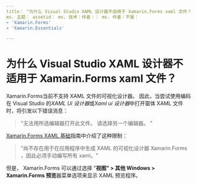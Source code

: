 ```yaml
---
title： "为什么 Visual Studio XAML 设计器不适用于 Xamarin.Forms xaml 文件？"
ms. 主题： assetid： ms. 技术：作者：： ms. 作者：不是：
- 'Xamarin.Forms'
- 'Xamarin.Essentials'

---
```


# <a name="why-doesnt-the-visual-studio-xaml-designer-work-for-xamarinforms-xaml-files"></a>为什么 Visual Studio XAML 设计器不适用于 Xamarin.Forms xaml 文件？

Xamarin.Forms当前不支持 XAML 文件的可视化设计器。 因此，当尝试使用编码在 Visual Studio 的*XAML Ui 设计器*或*Xaml ui 设计器*中打开窗体 XAML 文件时，将引发以下错误消息：

> "无法用所选编辑器打开此文件。 请选择另一个编辑器。 "

[ Xamarin.Forms XAML 基础](~/xamarin-forms/xaml/xaml-basics/index.md)指南中介绍了这种限制：

> "尚不存在用于在应用程序中生成 XAML 的可视化设计器 Xamarin.Forms ，因此必须手动编写所有 xaml。"

但是， Xamarin.Forms 可以通过选择 "**视图" > 其他 Windows > Xamarin.Forms 预览**器菜单选项来显示 XAML 预览程序。
